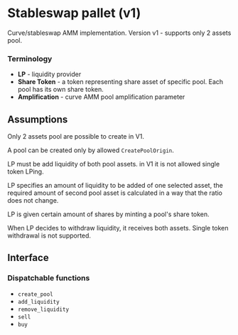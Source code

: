 # Stableswap pallet (v1)

Curve/stableswap AMM implementation.
Version v1 - supports only 2 assets pool.

### Terminology

* **LP** - liquidity provider
* **Share Token** - a token representing share asset of specific pool. Each pool has its own share token.
* **Amplification** - curve AMM pool amplification parameter

## Assumptions

Only 2 assets pool are possible to create in V1.

A pool can be created only by allowed `CreatePoolOrigin`.

LP must be add liquidity of both pool assets. in V1 it is not allowed single token LPing.

LP specifies an amount of liquidity to be added of one selected asset, the required amount of second pool asset is calculated
in a way that the ratio does not change.

LP is given certain amount of shares by minting a pool's share token.

When LP decides to withdraw liquidity, it receives both assets. Single token withdrawal is not supported.

## Interface

### Dispatchable functions

* `create_pool`
* `add_liquidity`
* `remove_liquidity`
* `sell`
* `buy`